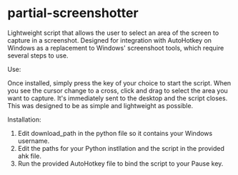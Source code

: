 # partial-screenshotter
Lightweight script that allows the user to select an area of the screen to capture in a screenshot. Designed for integration with AutoHotkey on Windows as a replacement to Windows' screenshoot tools, which require several steps to use.

Use: 

Once installed, simply press the key of your choice to start the script. When you see the cursor change to a cross, click and drag to select the area you want to capture. It's immediately sent to the desktop and the script closes. This was designed to be as simple and lightweight as possible.

Installation:

1) Edit download_path in the python file so it contains your Windows username.
2) Edit the paths for your Python instllation and the script in the provided ahk file.
3) Run the provided AutoHotkey file to bind the script to your Pause key.
